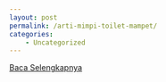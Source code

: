 ```yaml
---
layout: post
permalink: /arti-mimpi-toilet-mampet/
categories:
    - Uncategorized
---
```


[Baca Selengkapnya](/04)